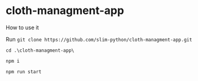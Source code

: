 # cloth-managment-app

How to use it

Run `git clone https://github.com/slim-python/cloth-managment-app.git`

`cd .\cloth-managment-app\`

`npm i`

`npm run start`

